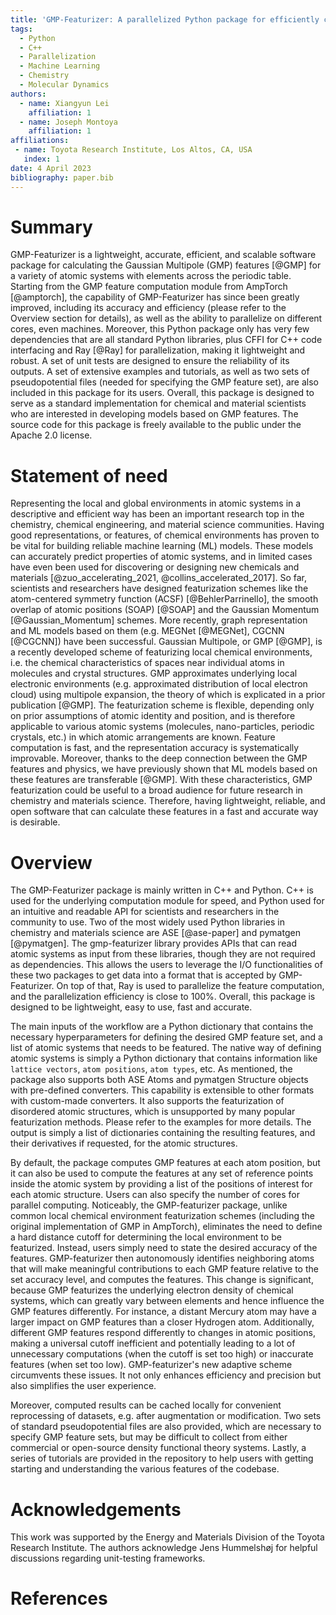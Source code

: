 ```yaml
---
title: 'GMP-Featurizer: A parallelized Python package for efficiently computing the Gaussian Multipole features of atomic systems'
tags:
  - Python
  - C++
  - Parallelization
  - Machine Learning
  - Chemistry
  - Molecular Dynamics
authors:
  - name: Xiangyun Lei
    affiliation: 1
  - name: Joseph Montoya
    affiliation: 1
affiliations:
 - name: Toyota Research Institute, Los Altos, CA, USA
   index: 1
date: 4 April 2023
bibliography: paper.bib
---
```


# Summary

GMP-Featurizer is a lightweight, accurate, efficient, and scalable software package for calculating the Gaussian Multipole (GMP) features [@GMP] for a variety of atomic systems with elements across the periodic table. Starting from the GMP feature computation module from AmpTorch [@amptorch], the capability of GMP-Featurizer has since been greatly improved, including its accuracy and efficiency (please refer to the Overview section for details), as well as the ability to parallelize on different cores, even machines. Moreover, this Python package only has very few dependencies that are all standard Python libraries, plus CFFI for C++ code interfacing and Ray [@Ray] for parallelization,  making it lightweight and robust. A set of unit tests are designed to ensure the reliability of its outputs. A set of extensive examples and tutorials, as well as two sets of pseudopotential files (needed for specifying the GMP feature set), are also included in this package for its users. Overall, this package is designed to serve as a standard implementation for chemical and material scientists who are interested in developing models based on GMP features. The source code for this package is freely available to the public under the Apache 2.0 license.

# Statement of need

Representing the local and global environments in atomic systems in a descriptive and efficient way has been an important research top in the chemistry, chemical engineering, and material science communities. Having good representations, or features, of chemical environments has proven to be vital for building reliable machine learning (ML) models. These models can accurately predict properties of atomic systems, and in limited cases have even been used for discovering or designing new chemicals and materials [@zuo_accelerating_2021, @collins_accelerated_2017]. So far, scientists and researchers have designed featurization schemes like the atom-centered symmetry function (ACSF) [@BehlerParrinello], the smooth overlap of atomic positions (SOAP) [@SOAP] and the Gaussian Momentum [@Gaussian_Momentum] schemes. More recently, graph representation and ML models based on them (e.g. MEGNet [@MEGNet], CGCNN [@CGCNN]) have been successful. Gaussian Multipole, or GMP [@GMP], is a recently developed scheme of featurizing local chemical environments, i.e. the chemical characteristics of spaces near individual atoms in molecules and crystal structures. GMP approximates underlying local electronic environments (e.g. approximated distribution of local electron cloud) using multipole expansion, the theory of which is explicated in a prior publication [@GMP]. The featurization scheme is flexible, depending only on prior assumptions of atomic identity and position, and is therefore applicable to various atomic systems (molecules, nano-particles, periodic crystals, etc.) in which atomic arrangements are known. Feature computation is fast, and the representation accuracy is systematically improvable. Moreover, thanks to the deep connection between the GMP features and physics, we have previously shown that ML models based on these features are transferable [@GMP]. With these characteristics, GMP featurization could be useful to a broad audience for future research in chemistry and materials science. Therefore, having lightweight, reliable, and open software that can calculate these features in a fast and accurate way is desirable.

# Overview

The GMP-Featurizer package is mainly written in C++ and Python. C++ is used for the underlying computation module for speed, and Python used for an intuitive and readable API for scientists and researchers in the community to use. Two of the most widely used Python libraries in chemistry and materials science are ASE [@ase-paper] and pymatgen [@pymatgen]. The gmp-featurizer library provides APIs that can read atomic systems as input from these libraries, though they are not required as dependencies. This allows the users to leverage the I/O functionalities of these two packages to get data into a format that is accepted by GMP-Featurizer. On top of that, Ray is used to parallelize the feature computation, and the parallelization efficiency is close to 100\%.  Overall, this package is designed to be lightweight, easy to use, fast and accurate.

The main inputs of the workflow are a Python dictionary that contains the necessary hyperparameters for defining the desired GMP feature set, and a list of atomic systems that needs to be featured. The native way of defining atomic systems is simply a Python dictionary that contains information like `lattice vectors`, `atom positions`, `atom types`, etc. As mentioned, the package also supports both ASE Atoms and pymatgen Structure objects with pre-defined converters. This capability is extensible to other formats with custom-made converters. It also supports the featurization of disordered atomic structures, which is unsupported by many popular featurization methods. Please refer to the examples for more details. The output is simply a list of dictionaries containing the resulting features, and their derivatives if requested, for the atomic structures.

By default, the package computes GMP features at each atom position, but it can also be used to compute the features at any set of reference points inside the atomic system by providing a list of the positions of interest for each atomic structure. Users can also specify the number of cores for parallel computing. Noticeably, the GMP-featurizer package, unlike common local chemical environment featurization schemes (including the original implementation of GMP in AmpTorch), eliminates the need to define a hard distance cutoff for determining the local environment to be featurized. Instead, users simply need to state the desired accuracy of the features. GMP-featurizer then autonomously identifies neighboring atoms that will make meaningful contributions to each GMP feature relative to the set accuracy level, and computes the features. This change is significant, because GMP featurizes the underlying electron density of chemical systems, which can greatly vary between elements and hence influence the GMP features differently. For instance, a distant Mercury atom may have a larger impact on GMP features than a closer Hydrogen atom. Additionally, different GMP features respond differently to changes in atomic positions, making a universal cutoff inefficient and potentially leading to a lot of unnecessary computations (when the cutoff is set too high) or inaccurate features (when set too low). GMP-featurizer's new adaptive scheme circumvents these issues. It not only enhances efficiency and precision but also simplifies the user experience.

Moreover, computed results can be cached locally for convenient reprocessing of datasets, e.g. after augmentation or modification. Two sets of standard pseudopotential files are also provided, which are necessary to specify GMP feature sets, but may be difficult to collect from either commercial or open-source density functional theory systems. Lastly, a series of tutorials are provided in the repository to help users with getting starting and understanding the various features of the codebase.


# Acknowledgements

This work was supported by the Energy and Materials Division of the Toyota Research Institute. The authors acknowledge Jens Hummelshøj for helpful discussions regarding unit-testing frameworks.

# References
